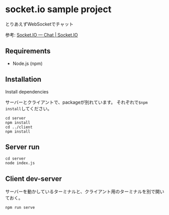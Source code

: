 socket.io sample project
====

とりあえずWebSocketでチャット

参考: [Socket.IO — Chat | Socket.IO](https://socket.io/get-started/chat/#Getting-this-example)

## Requirements
- Node.js (npm)

## Installation
Install dependencies

サーバーとクライアントで、packageが別れています。
それぞれで`$npm install`してください。

```
cd server
npm install
cd ../client
npm install
```

## Server run

```
cd server
node index.js
```

## Client dev-server

サーバーを動かしているターミナルと、クライアント用のターミナルを別で開いておく。

```
npm run serve
```
